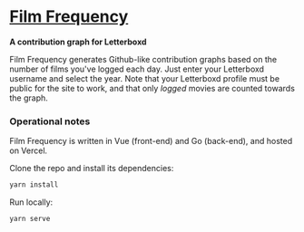 # [Film Frequency](https://letterboxdcontribgraph.vercel.app)
**A contribution graph for Letterboxd**

<!-- TODO: add screenshot -->

Film Frequency generates Github-like contribution graphs based on the number of films you've logged each day. 
Just enter your Letterboxd username and select the year. Note that your Letterboxd profile must be public for
the site to work, and that only _logged_ movies are counted towards the graph.

### Operational notes

Film Frequency is written in Vue (front-end) and Go (back-end), and hosted on Vercel.

Clone the repo and install its dependencies:

```bash
yarn install
```

Run locally:
```bash
yarn serve
```

